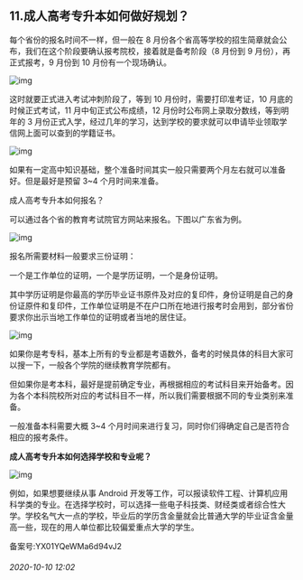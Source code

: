 ## 11.成人高考专升本如何做好规划？
每个省份的报名时间不一样，但一般在 8 月份各个省高等学校的招生简章就会公布，我们在这个阶段要确认报考院校，接着就是备考阶段（8 月份到 9 月份），再正式报考，9 月份到 10 月份有一个现场确认。


![img](https://pic1.zhimg.com/v2-98b5f5672640a73771ea48da432c8491.webp)

这时就要正式进入考试冲刺阶段了，等到 10 月份时，需要打印准考证，10 月底的时候正式考试，11 月中旬正式公布成绩，12 月份时公布网上录取分数线，等到明年的 3 月份正式入学，经过几年的学习，达到学校的要求就可以申请毕业领取学信网上面可以查到的学籍证书。


![img](https://pic2.zhimg.com/v2-73f8ea1696ca53600ba990480b03017c.webp)

如果有一定高中知识基础，整个准备时间其实一般只需要两个月左右就可以准备好。但是最好是预留 3~4 个月时间来准备。


成人高考专升本如何报名？


可以通过各个省的教育考试院官方网站来报名。下图以广东省为例。


![img](https://pic2.zhimg.com/v2-e745552d5b05c8bd6646f7af8dfbf046.webp)

报名所需要材料一般要求三份证明：


一个是工作单位的证明，一个是学历证明，一个是身份证明。


其中学历证明是你最高的学历毕业证书原件及对应的复印件，身份证明是自己的身份证原件和复印件，工作单位证明是不在户口所在地进行报考时会用到，部分省份要求你出示当地工作单位的证明或者当地的居住证。


![img](https://pic3.zhimg.com/v2-6b80a730cc13fd47eb5c5684c3ed6704.webp)

如果你是考专科，基本上所有的专业都是考语数外，备考的时候具体的科目大家可以搜一下，一般各个学院的继续教育学院都有。


但如果你是考本科，最好是提前确定专业，再根据相应的考试科目来开始备考。因为各个本科院校所对应的考试科目不一样，所以我们需要根据不同的专业类别来准备。 


一般准备本科需要大概 3~4 个月时间来进行复习，同时你们得确定自己是否符合相应的报考条件。


**成人高考专升本如何选择学校和专业呢？**


![img](https://pic2.zhimg.com/v2-5d3540920b3723bc38c0beb10ab84ab0.webp)

例如，如果想要继续从事 Android 开发等工作，可以报读软件工程、计算机应用科学类的专业。在选择学校时，可以选择一些电子科技类、财经类或者综合性大学。学校名气大一点的学校，毕业后的学历含金量就会比普通大学的毕业证含金量高一些，现在的用人单位都比较偏爱重点大学的学生。


备案号:YX01YQeWMa6d94vJ2


###### 2020-10-10 12:02

